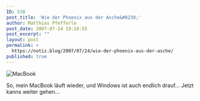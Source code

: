 ```yaml
---
ID: 538
post_title: 'Wie der Phoenix aus der Asche&#8230;'
author: Matthias Pfefferle
post_date: 2007-07-24 19:18:55
post_excerpt: ""
layout: post
permalink: >
  https://notiz.blog/2007/07/24/wie-der-phoenix-aus-der-asche/
published: true
---
```

<img class="aligncenter" src='http://notiz.blog/wp-content/uploads/2007/07/mac_win.jpg' alt='MacBook' />

So, mein MacBook läuft wieder, und Windows ist auch endlich drauf... Jetzt kanns weiter gehen...